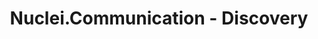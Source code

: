 ---
title: 'Nuclei.Communication - Discovery'
tags: ['Nuclei', 'WCF']
commentIssueId: 5000
ignore: true
---